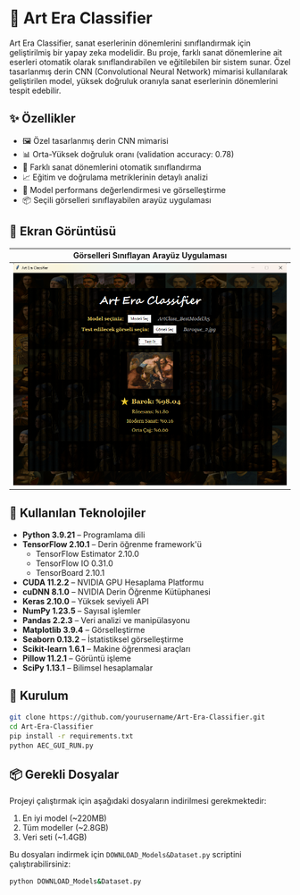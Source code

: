 # 🎨 Art Era Classifier

Art Era Classifier, sanat eserlerinin dönemlerini sınıflandırmak için geliştirilmiş bir yapay zeka modelidir. Bu proje, farklı sanat dönemlerine ait eserleri otomatik olarak sınıflandırabilen ve eğitilebilen bir sistem sunar. Özel tasarlanmış derin CNN (Convolutional Neural Network) mimarisi kullanılarak geliştirilen model, yüksek doğruluk oranıyla sanat eserlerinin dönemlerini tespit edebilir.

## ✨ Özellikler

- 🖼️ Özel tasarlanmış derin CNN mimarisi
- 📊 Orta-Yüksek doğruluk oranı (validation accuracy: 0.78)
- 🔄 Farklı sanat dönemlerini otomatik sınıflandırma
- 📈 Eğitim ve doğrulama metriklerinin detaylı analizi
- 🎯 Model performans değerlendirmesi ve görselleştirme
- 📦 Seçili görselleri sınıflayabilen arayüz uygulaması

## 📸 Ekran Görüntüsü

| Görselleri Sınıflayan Arayüz Uygulaması |
|-----------------------------------------|
| ![training](./GUI.png)                  |

## 🧠 Kullanılan Teknolojiler

- **Python 3.9.21** – Programlama dili
- **TensorFlow 2.10.1** – Derin öğrenme framework'ü
  - TensorFlow Estimator 2.10.0
  - TensorFlow IO 0.31.0
  - TensorBoard 2.10.1
- **CUDA 11.2.2** – NVIDIA GPU Hesaplama Platformu
- **cuDNN 8.1.0** – NVIDIA Derin Öğrenme Kütüphanesi
- **Keras 2.10.0** – Yüksek seviyeli API
- **NumPy 1.23.5** – Sayısal işlemler
- **Pandas 2.2.3** – Veri analizi ve manipülasyonu
- **Matplotlib 3.9.4** – Görselleştirme
- **Seaborn 0.13.2** – İstatistiksel görselleştirme
- **Scikit-learn 1.6.1** – Makine öğrenmesi araçları
- **Pillow 11.2.1** – Görüntü işleme
- **SciPy 1.13.1** – Bilimsel hesaplamalar

## 🚀 Kurulum

```bash
git clone https://github.com/yourusername/Art-Era-Classifier.git
cd Art-Era-Classifier
pip install -r requirements.txt
python AEC_GUI_RUN.py
```

## 📦 Gerekli Dosyalar

Projeyi çalıştırmak için aşağıdaki dosyaların indirilmesi gerekmektedir:

1. En iyi model (~220MB)
2. Tüm modeller (~2.8GB)
3. Veri seti (~1.4GB)

Bu dosyaları indirmek için `DOWNLOAD_Models&Dataset.py` scriptini çalıştırabilirsiniz:

```bash
python DOWNLOAD_Models&Dataset.py
```
